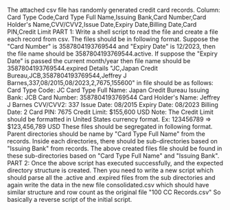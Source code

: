 The attached csv file has randomly generated credit card records.
Column: Card Type Code,Card Type Full Name,Issuing Bank,Card Number,Card Holder's Name,CVV/CVV2,Issue Date,Expiry Date,Billing Date,Card PIN,Credit Limit
PART 1:
Write a shell script to read the file and create a file each record from csv. The files should be in following format.
Suppose the "Card Number" is 3587804193769544 and "Expiry Date"  is 12/2023, then the file name should be 3587804193769544.active. If suppose the "Expiry Date" is passed the current month/year then file name should be 3587804193769544.expired
Details "JC,Japan Credit Bureau,JCB,3587804193769544,Jeffrey J Barnes,337,08/2015,08/2023,2,7675,155600" in file should be as follows:
Card Type Code: JC
Card Type Full Name: Japan Credit Bureau
Issuing Bank: JCB
Card Number: 3587804193769544
Card Holder's Name: Jeffrey J Barnes
CVV/CVV2: 337
Issue Date: 08/2015
Expiry Date: 08/2023
Billing Date: 2
Card PIN: 7675
Credit Limit: $155,600 USD
Note: The Credit Limit should be formatted in United States currency format. Ex: 123456789 => $123,456,789 USD
These files should be segregated in following format. Parent directories should be name by "Card Type Full Name" from the records. Inside each directories, there should be sub-directories based on "Issuing Bank" from records. 
The above created files file should be found in these sub-directories based on "Card Type Full Name" and "Issuing Bank".
PART 2:
Once the above script has executed successfully, and the expected directory structure is created. Then you need to write a new script which should parse all the .active and .expired files from the sub directories and again write the data in the new file consolidated.csv which should have similar structure and row count as the original file "100 CC Records.csv"
So basically a reverse script of the initial script.
